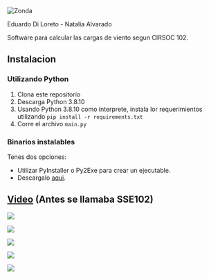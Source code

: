 ![Zonda](https://imgur.com/WJDyN6A.png)

Eduardo Di Loreto - Natalia Alvarado

Software para calcular las cargas de viento segun CIRSOC 102.

## Instalacion

### Utilizando Python

1. Clona este repositorio
2. Descarga Python 3.8.10
3. Usando Python 3.8.10 como interprete, instala lor requerimientos utilizando `pip install -r requirements.txt`
4. Corre el archivo `main.py`

### Binarios instalables

Tenes dos opciones:

 - Utilizar PyInstaller o Py2Exe para crear un ejecutable.
 - Descargalo [aqui](https://github.com/efdiloreto/ZondaPro/releases/tag/1.0.0).

## [Video](https://www.youtube.com/watch?v=uPwBUbLcfzs) (Antes se llamaba SSE102)

![](https://imgur.com/NQbA9GB.png)

![](https://imgur.com/dlz7Sib.png)

![](https://imgur.com/IG4UE8j.png)

![](https://imgur.com/55xAq0k.png)

![](https://imgur.com/DOw0StA.png)
